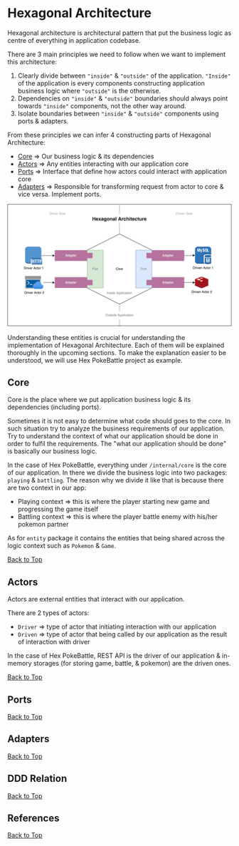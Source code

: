 # Hexagonal Architecture

Hexagonal architecture is architectural pattern that put the business logic as centre of everything in application codebase.

There are 3 main principles we need to follow when we want to implement this architecture:

1. Clearly divide between `"inside"` & `"outside"` of the application. `"Inside"` of the application is every components constructing application business logic where `"outside"` is the otherwise.
2. Dependencies on `"inside"` & `"outside"` boundaries should always point towards `"inside"` components, not the other way around.
3. Isolate boundaries between `"inside"` & `"outside"` components using ports & adapters.

From these principles we can infer 4 constructing parts of Hexagonal Architecture:

- [Core](#core) => Our business logic & its dependencies
- [Actors](#actors) => Any entities interacting with our application core
- [Ports](#ports) => Interface that define how actors could interact with application core 
- [Adapters](#adapters) => Responsible for transforming request from actor to core & vice versa. Implement ports.

![Hexagonal Architecture Diagram](hex_diagram.png)

Understanding these entities is crucial for understanding the implementation of Hexagonal Architecture. Each of them will be explained thoroughly in the upcoming sections. To make the explanation easier to be understood, we will use Hex PokeBattle project as example.

## Core

Core is the place where we put application business logic & its dependencies (including ports).

Sometimes it is not easy to determine what code should goes to the core. In such situation try to analyze the business requirements of our application. Try to understand the context of what our application should be done in order to fulfil the requirements. The "what our application should be done" is basically our business logic.

In the case of Hex PokeBattle, everything under `/internal/core` is the core of our application. In there we divide the business logic into two packages: `playing` & `battling`. The reason why we divide it like that is because there are two context in our app:

- Playing context => this is where the player starting new game and progressing the game itself
- Battling context => this is where the player battle enemy with his/her pokemon partner

As for `entity` package it contains the entities that being shared across the logic context such as `Pokemon` & `Game`.

[Back to Top](#hexagonal-architecture)

## Actors

Actors are external entities that interact with our application.

There are 2 types of actors:

- `Driver` => type of actor that initiating interaction with our application
- `Driven` => type of actor that being called by our application as the result of interaction with driver

In the case of Hex PokeBattle, REST API is the driver of our application & in-memory storages (for storing game, battle, & pokemon) are the driven ones.

[Back to Top](#hexagonal-architecture)

## Ports

<!-- Ports are the interfaces inside core that define how actors should communicate with the core & vice versa. -->

[Back to Top](#hexagonal-architecture)

## Adapters

[Back to Top](#hexagonal-architecture)

## DDD Relation

[Back to Top](#hexagonal-architecture)

## References

[Back to Top](#hexagonal-architecture)